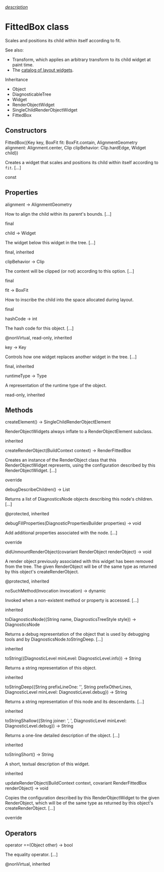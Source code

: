[*description*][description]

# FittedBox class #

Scales and positions its child within itself according to fit.

See also:

 *  Transform, which applies an arbitrary transform to its child widget at paint time.
 *  The [catalog of layout widgets][].

Inheritance

 *  Object
 *  DiagnosticableTree
 *  Widget
 *  RenderObjectWidget
 *  SingleChildRenderObjectWidget
 *  FittedBox

## Constructors ##

FittedBox(\{Key key, BoxFit fit: BoxFit.contain, AlignmentGeometry alignment: Alignment.center, Clip clipBehavior: Clip.hardEdge, Widget child\})

Creates a widget that scales and positions its child within itself according to `fit`. \[...\]

const

## Properties ##

alignment → AlignmentGeometry

How to align the child within its parent's bounds. \[...\]

final

child → Widget

The widget below this widget in the tree. \[...\]

final, inherited

clipBehavior → Clip

The content will be clipped (or not) according to this option. \[...\]

final

fit → BoxFit

How to inscribe the child into the space allocated during layout.

final

hashCode → int

The hash code for this object. \[...\]

@nonVirtual, read-only, inherited

key → Key

Controls how one widget replaces another widget in the tree. \[...\]

final, inherited

runtimeType → Type

A representation of the runtime type of the object.

read-only, inherited

## Methods ##

createElement() → SingleChildRenderObjectElement

RenderObjectWidgets always inflate to a RenderObjectElement subclass.

inherited

createRenderObject(BuildContext context) → RenderFittedBox

Creates an instance of the RenderObject class that this RenderObjectWidget represents, using the configuration described by this RenderObjectWidget. \[...\]

override

debugDescribeChildren() → List<DiagnosticsNode>

Returns a list of DiagnosticsNode objects describing this node's children. \[...\]

@protected, inherited

debugFillProperties(DiagnosticPropertiesBuilder properties) → void

Add additional properties associated with the node. \[...\]

override

didUnmountRenderObject(covariant RenderObject renderObject) → void

A render object previously associated with this widget has been removed from the tree. The given RenderObject will be of the same type as returned by this object's createRenderObject.

@protected, inherited

noSuchMethod(Invocation invocation) → dynamic

Invoked when a non-existent method or property is accessed. \[...\]

inherited

toDiagnosticsNode(\{String name, DiagnosticsTreeStyle style\}) → DiagnosticsNode

Returns a debug representation of the object that is used by debugging tools and by DiagnosticsNode.toStringDeep. \[...\]

inherited

toString(\{DiagnosticLevel minLevel: DiagnosticLevel.info\}) → String

Returns a string representation of this object.

inherited

toStringDeep(\{String prefixLineOne: '', String prefixOtherLines, DiagnosticLevel minLevel: DiagnosticLevel.debug\}) → String

Returns a string representation of this node and its descendants. \[...\]

inherited

toStringShallow(\{String joiner: ', ', DiagnosticLevel minLevel: DiagnosticLevel.debug\}) → String

Returns a one-line detailed description of the object. \[...\]

inherited

toStringShort() → String

A short, textual description of this widget.

inherited

updateRenderObject(BuildContext context, covariant RenderFittedBox renderObject) → void

Copies the configuration described by this RenderObjectWidget to the given RenderObject, which will be of the same type as returned by this object's createRenderObject. \[...\]

override

## Operators ##

operator ==(Object other) → bool

The equality operator. \[...\]

@nonVirtual, inherited


[description]: https://github.com/flutter/flutter/blob/master/packages/flutter/lib/src/widgets/basic.dart#L1415
[catalog of layout widgets]: https://flutter.dev/widgets/layout/